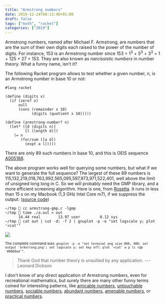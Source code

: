 ```yaml
---
title: "Armstrong numbers"
date: 2019-12-24T08:13:48+01:00
draft: false
tags: ["math", "racket"]
categories: ["2019"]
---
```


Armstrong numbers, named after Michael F. Armstrong, are numbers that are the sum of their own digits each raised to the power of the number of digits. For instance, 153 is an Armstrong number since 153 = 1<sup>3</sup> + 5<sup>3</sup> + 3<sup>3</sup> = 1 + 125 + 27 = 153. They are also known as *narcissistic numbers* in number theory. What a funny name, isn't it?

The following Racket program allows to test whether a given number, *n*, is an Armstrong number in base 10 or not:

```racket
#lang racket

(define (digits x)
  (if (zero? x)
      null
      (cons (remainder x 10)
            (digits (quotient x 10)))))

(define (armstrong-number? n)
  (let* ([d (digits n)]
         [l (length d)])
    (= n
       (for/sum ([a d])
         (expt a l)))))
```

There are only 89 such numbers in base 10, and this is OEIS sequence [A005188](https://oeis.org/A005188).

The above program works well for querying some numbers, but what if we want to generate the full sequence? The largest of these 89 numbers  is 115,132,219,018,763,992,565,095,597,973,971,522,401, well above the limit of unsigned long long in C. So we will probably need the GMP library, and a more efficient screening algorithm. Here is one, from [Rosetta](https://rosettacode.org/wiki/Narcissistic_decimal_number/C). It runs in less than 15 s on my Macbook (1,3 GHz Intel Core m7), if we suppress the output: ([source code](/pub/armstrong-gmp.c))

```shell
~/tmp  cc armstrong-gmp.c -lgmp
~/tmp  time ./a.out > out
      14.44 real        13.97 user         0.12 sys
~/tmp  cat out | cut -d: -f 2 | gnuplot -p -e "set logscale y; plot '<cat'"
```

![](/img/armstrong.png)

<small>The complete command was: `gnuplot -p -e "set terminal png size 800, 400; set output 'armstrong.png'; set logscale y; set key off; plot '<cat' w p lc rgb '#0060ad'"`.</small>

> Thank God that number theory is unsullied by any application. --- Leonard Dickson

I don't know of any direct application of Armstrong numbers, even for recreational mathematics, but surely there are many other funny terms coined for interesting patterns, like [amicable numbers](https://en.wikipedia.org/wiki/Amicable_numbers), [untouchable numbers](https://en.wikipedia.org/wiki/Untouchable_number), [sociable numbers](https://en.wikipedia.org/wiki/Sociable_number), [abundant numbers](https://en.wikipedia.org/wiki/Abundant_number), [amenable numbers](https://en.wikipedia.org/wiki/Amenable_number), or [practical numbers](https://en.wikipedia.org/wiki/Practical_number).